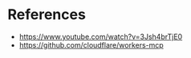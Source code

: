# References
- https://www.youtube.com/watch?v=3Jsh4brTjE0
- https://github.com/cloudflare/workers-mcp
